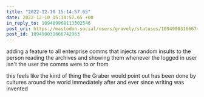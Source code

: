 ```yaml
---
title: "2022-12-10 15:14:57.65"
date: 2022-12-10 15:14:57.65 +00
in_reply_to: 109489968113302546
post_uri: https://mastodon.social/users/gravely/statuses/109490031666742963
post_id: 109490031666742963
---
```

adding a feature to all enterprise comms that injects random insults to the person reading the archives and showing them whenever the logged in user isn't the user the comms were to or from

this feels like the kind of thing the Graber would point out has been done by cultures around the world immediately after and ever since writing was invented



